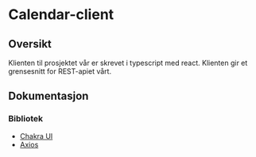 # Calendar-client

## Oversikt

Klienten til prosjektet vår er skrevet i typescript med react. Klienten gir et grensesnitt for REST-apiet vårt.

## Dokumentasjon

### Bibliotek

- [Chakra UI](https://chakra-ui.com/)
- [Axios](https://github.com/axios/axios)
